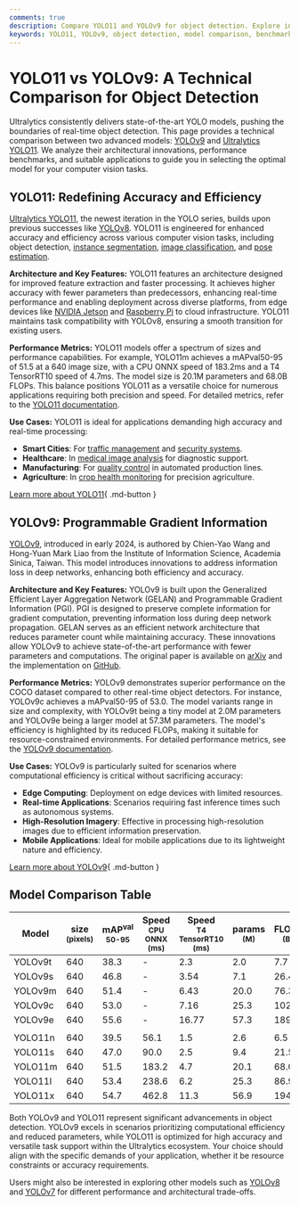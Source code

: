 ```yaml
---
comments: true
description: Compare YOLO11 and YOLOv9 for object detection. Explore innovations, benchmarks, and use cases to select the best model for your tasks.
keywords: YOLO11, YOLOv9, object detection, model comparison, benchmarks, Ultralytics, real-time processing, machine learning, computer vision
---
```


# YOLO11 vs YOLOv9: A Technical Comparison for Object Detection

<script async src="https://cdn.jsdelivr.net/npm/chart.js"></script>
<script defer src="../../javascript/benchmark.js"></script>

<canvas id="modelComparisonChart" width="1024" height="400" active-models='["YOLOv9", "YOLO11"]'></canvas>

Ultralytics consistently delivers state-of-the-art YOLO models, pushing the boundaries of real-time object detection. This page provides a technical comparison between two advanced models: [YOLOv9](https://docs.ultralytics.com/models/yolov9/) and [Ultralytics YOLO11](https://docs.ultralytics.com/models/yolo11/). We analyze their architectural innovations, performance benchmarks, and suitable applications to guide you in selecting the optimal model for your computer vision tasks.

## YOLO11: Redefining Accuracy and Efficiency

[Ultralytics YOLO11](https://docs.ultralytics.com/models/yolo11/), the newest iteration in the YOLO series, builds upon previous successes like [YOLOv8](https://docs.ultralytics.com/models/yolov8/). YOLO11 is engineered for enhanced accuracy and efficiency across various computer vision tasks, including object detection, [instance segmentation](https://www.ultralytics.com/glossary/instance-segmentation), [image classification](https://docs.ultralytics.com/tasks/classify/), and [pose estimation](https://docs.ultralytics.com/tasks/pose/).

**Architecture and Key Features:**
YOLO11 features an architecture designed for improved feature extraction and faster processing. It achieves higher accuracy with fewer parameters than predecessors, enhancing real-time performance and enabling deployment across diverse platforms, from edge devices like [NVIDIA Jetson](https://docs.ultralytics.com/guides/nvidia-jetson/) and [Raspberry Pi](https://docs.ultralytics.com/guides/raspberry-pi/) to cloud infrastructure. YOLO11 maintains task compatibility with YOLOv8, ensuring a smooth transition for existing users.

**Performance Metrics:**
YOLO11 models offer a spectrum of sizes and performance capabilities. For example, YOLO11m achieves a mAPval50-95 of 51.5 at a 640 image size, with a CPU ONNX speed of 183.2ms and a T4 TensorRT10 speed of 4.7ms. The model size is 20.1M parameters and 68.0B FLOPs. This balance positions YOLO11 as a versatile choice for numerous applications requiring both precision and speed. For detailed metrics, refer to the [YOLO11 documentation](https://docs.ultralytics.com/models/yolo11/).

**Use Cases:**
YOLO11 is ideal for applications demanding high accuracy and real-time processing:

- **Smart Cities**: For [traffic management](https://www.ultralytics.com/blog/optimizingtraffic-management-with-ultralytics-yolo11) and [security systems](https://www.ultralytics.com/blog/security-alarm-system-projects-with-ultralytics-yolov8).
- **Healthcare**: In [medical image analysis](https://www.ultralytics.com/glossary/medical-image-analysis) for diagnostic support.
- **Manufacturing**: For [quality control](https://www.ultralytics.com/solutions/ai-in-manufacturing) in automated production lines.
- **Agriculture**: In [crop health monitoring](https://www.ultralytics.com/blog/real-time-crop-health-monitoring-with-ultralytics-yolo11) for precision agriculture.

[Learn more about YOLO11](https://docs.ultralytics.com/models/yolo11/){ .md-button }

## YOLOv9: Programmable Gradient Information

[YOLOv9](https://docs.ultralytics.com/models/yolov9/), introduced in early 2024, is authored by Chien-Yao Wang and Hong-Yuan Mark Liao from the Institute of Information Science, Academia Sinica, Taiwan. This model introduces innovations to address information loss in deep networks, enhancing both efficiency and accuracy.

**Architecture and Key Features:**
YOLOv9 is built upon the Generalized Efficient Layer Aggregation Network (GELAN) and Programmable Gradient Information (PGI). PGI is designed to preserve complete information for gradient computation, preventing information loss during deep network propagation. GELAN serves as an efficient network architecture that reduces parameter count while maintaining accuracy. These innovations allow YOLOv9 to achieve state-of-the-art performance with fewer parameters and computations. The original paper is available on [arXiv](https://arxiv.org/abs/2402.13616) and the implementation on [GitHub](https://github.com/WongKinYiu/yolov9).

**Performance Metrics:**
YOLOv9 demonstrates superior performance on the COCO dataset compared to other real-time object detectors. For instance, YOLOv9c achieves a mAPval50-95 of 53.0. The model variants range in size and complexity, with YOLOv9t being a tiny model at 2.0M parameters and YOLOv9e being a larger model at 57.3M parameters. The model's efficiency is highlighted by its reduced FLOPs, making it suitable for resource-constrained environments. For detailed performance metrics, see the [YOLOv9 documentation](https://docs.ultralytics.com/models/yolov9/).

**Use Cases:**
YOLOv9 is particularly suited for scenarios where computational efficiency is critical without sacrificing accuracy:

- **Edge Computing**: Deployment on edge devices with limited resources.
- **Real-time Applications**: Scenarios requiring fast inference times such as autonomous systems.
- **High-Resolution Imagery**: Effective in processing high-resolution images due to efficient information preservation.
- **Mobile Applications**: Ideal for mobile applications due to its lightweight nature and efficiency.

[Learn more about YOLOv9](https://docs.ultralytics.com/models/yolov9/){ .md-button }

## Model Comparison Table

| Model   | size<br><sup>(pixels) | mAP<sup>val<br>50-95 | Speed<br><sup>CPU ONNX<br>(ms) | Speed<br><sup>T4 TensorRT10<br>(ms) | params<br><sup>(M) | FLOPs<br><sup>(B) |
| ------- | --------------------- | -------------------- | ------------------------------ | ----------------------------------- | ------------------ | ----------------- |
| YOLOv9t | 640                   | 38.3                 | -                              | 2.3                                 | 2.0                | 7.7               |
| YOLOv9s | 640                   | 46.8                 | -                              | 3.54                                | 7.1                | 26.4              |
| YOLOv9m | 640                   | 51.4                 | -                              | 6.43                                | 20.0               | 76.3              |
| YOLOv9c | 640                   | 53.0                 | -                              | 7.16                                | 25.3               | 102.1             |
| YOLOv9e | 640                   | 55.6                 | -                              | 16.77                               | 57.3               | 189.0             |
|         |                       |                      |                                |                                     |                    |                   |
| YOLO11n | 640                   | 39.5                 | 56.1                           | 1.5                                 | 2.6                | 6.5               |
| YOLO11s | 640                   | 47.0                 | 90.0                           | 2.5                                 | 9.4                | 21.5              |
| YOLO11m | 640                   | 51.5                 | 183.2                          | 4.7                                 | 20.1               | 68.0              |
| YOLO11l | 640                   | 53.4                 | 238.6                          | 6.2                                 | 25.3               | 86.9              |
| YOLO11x | 640                   | 54.7                 | 462.8                          | 11.3                                | 56.9               | 194.9             |

Both YOLOv9 and YOLO11 represent significant advancements in object detection. YOLOv9 excels in scenarios prioritizing computational efficiency and reduced parameters, while YOLO11 is optimized for high accuracy and versatile task support within the Ultralytics ecosystem. Your choice should align with the specific demands of your application, whether it be resource constraints or accuracy requirements.

Users might also be interested in exploring other models such as [YOLOv8](https://docs.ultralytics.com/models/yolov8/) and [YOLOv7](https://docs.ultralytics.com/models/yolov7/) for different performance and architectural trade-offs.
